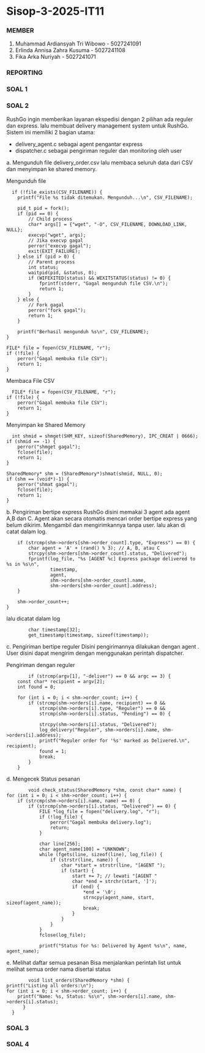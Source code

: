 # Sisop-3-2025-IT11

### MEMBER
1. Muhammad Ardiansyah Tri Wibowo - 5027241091
2. Erlinda Annisa Zahra Kusuma - 5027241108
3. Fika Arka Nuriyah - 5027241071


### REPORTING 

### SOAL 1
### SOAL 2
RushGo ingin memberikan layanan ekspedisi dengan 2 pilihan ada reguler dan express. lalu membuat delivery management system untuk RushGo.
Sistem ini memiliki 2 bagian utama:
- delivery_agent.c sebagai agent pengantar express
- dispatcher.c sebagai pengiriman reguler dan monitoring oleh user

a. Mengunduh file delivery_order.csv lalu membaca seluruh data dari CSV dan menyimpan ke shared memory.

Mengunduh file

      if (!file_exists(CSV_FILENAME)) {
        printf("File %s tidak ditemukan. Mengunduh...\n", CSV_FILENAME);

        pid_t pid = fork();
        if (pid == 0) {
            // Child process
            char* args[] = {"wget", "-O", CSV_FILENAME, DOWNLOAD_LINK, NULL};
            execvp("wget", args);
            // Jika execvp gagal
            perror("execvp gagal");
            exit(EXIT_FAILURE);
        } else if (pid > 0) {
            // Parent process
            int status;
            waitpid(pid, &status, 0);
            if (WIFEXITED(status) && WEXITSTATUS(status) != 0) {
                fprintf(stderr, "Gagal mengunduh file CSV.\n");
                return 1;
            }
        } else {
            // Fork gagal
            perror("fork gagal");
            return 1;
        }

        printf("Berhasil mengunduh %s\n", CSV_FILENAME);
    }

    FILE* file = fopen(CSV_FILENAME, "r");
    if (!file) {
        perror("Gagal membuka file CSV");
        return 1;
    }

Membaca File CSV

      FILE* file = fopen(CSV_FILENAME, "r");
    if (!file) {
        perror("Gagal membuka file CSV");
        return 1;
    }

Menyimpan ke Shared Memory

      int shmid = shmget(SHM_KEY, sizeof(SharedMemory), IPC_CREAT | 0666);
    if (shmid == -1) {
        perror("shmget gagal");
        fclose(file);
        return 1;
    }

    SharedMemory* shm = (SharedMemory*)shmat(shmid, NULL, 0);
    if (shm == (void*)-1) {
        perror("shmat gagal");
        fclose(file);
        return 1;
    }


b. Pengiriman bertipe express
RushGo disini memakai 3 agent ada agent A,B dan C. Agent akan secara otomatis mencari order bertipe express yang belum dikirim. Mengambil dan mengirimkannya tanpa user. lalu akan di catat dalam log.

            
        if (strcmp(shm->orders[shm->order_count].type, "Express") == 0) {
            char agent = 'A' + (rand() % 3); // A, B, atau C
            strcpy(shm->orders[shm->order_count].status, "Delivered");
            fprintf(log_file, "%s [AGENT %c] Express package delivered to %s in %s\n",
                    timestamp,
                    agent,
                    shm->orders[shm->order_count].name,
                    shm->orders[shm->order_count].address);
        }

        shm->order_count++;
    }

lalu dicatat dalam log 

            char timestamp[32];
            get_timestamp(timestamp, sizeof(timestamp));


c. Pengiriman bertipe reguler
Disini pengirimannya dilakukan dengan agent <user>. User disini dapat mengirim dengan menggunakan perintah dispatcher.

Pengiriman dengan reguler

            if (strcmp(argv[1], "-deliver") == 0 && argc == 3) {
        const char* recipient = argv[2];
        int found = 0;

        for (int i = 0; i < shm->order_count; i++) {
            if (strcmp(shm->orders[i].name, recipient) == 0 &&
                strcmp(shm->orders[i].type, "Reguler") == 0 &&
                strcmp(shm->orders[i].status, "Pending") == 0) {

                strcpy(shm->orders[i].status, "Delivered");
                log_delivery("Reguler", shm->orders[i].name, shm->orders[i].address);
                printf("Reguler order for '%s' marked as Delivered.\n", recipient);
                found = 1;
                break;
            }
        }

d. Mengecek Status pesanan

            void check_status(SharedMemory *shm, const char* name) {
    for (int i = 0; i < shm->order_count; i++) {
        if (strcmp(shm->orders[i].name, name) == 0) {
            if (strcmp(shm->orders[i].status, "Delivered") == 0) {
                FILE *log_file = fopen("delivery.log", "r");
                if (!log_file) {
                    perror("Gagal membuka delivery.log");
                    return;
                }

                char line[256];
                char agent_name[100] = "UNKNOWN";
                while (fgets(line, sizeof(line), log_file)) {
                    if (strstr(line, name)) {
                        char *start = strstr(line, "[AGENT ");
                        if (start) {
                            start += 7; // lewati "[AGENT "
                            char *end = strchr(start, ']');
                            if (end) {
                                *end = '\0';
                                strncpy(agent_name, start, sizeof(agent_name));
                                break;
                            }
                        }
                    }
                }
                fclose(log_file);

                printf("Status for %s: Delivered by Agent %s\n", name, agent_name);

e. Melihat daftar semua pesanan
Bisa menjalankan perintah list untuk melihat semua order nama disertai status

            void list_orders(SharedMemory *shm) {
    printf("Listing all orders:\n");
    for (int i = 0; i < shm->order_count; i++) {
        printf("Name: %s, Status: %s\n", shm->orders[i].name, shm->orders[i].status);
          }
      } 
            
            

### SOAL 3
### SOAL 4
